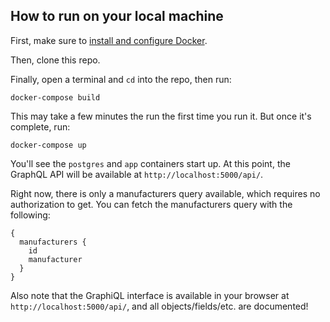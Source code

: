 ## How to run on your local machine

First, make sure to [install and configure Docker](https://docs.docker.com/docker-for-mac/install/).

Then, clone this repo.

Finally, open a terminal and `cd` into the repo, then run:

```
docker-compose build
```

This may take a few minutes the run the first time you run it. But once it's complete, run:

```
docker-compose up
```

You'll see the `postgres` and `app` containers start up. At this point, the GraphQL API will be available at `http://localhost:5000/api/`.

Right now, there is only a manufacturers query available, which requires no authorization to get. You can fetch the manufacturers query with the following:

```
{
  manufacturers {
    id
    manufacturer
  }
}
```

Also note that the GraphiQL interface is available in your browser at `http://localhost:5000/api/`, and all objects/fields/etc. are documented!
